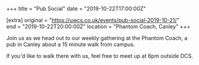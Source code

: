 +++
title = "Pub Social"
date = "2019-10-22T17:00:00Z"

[extra]
original = "https://uwcs.co.uk/events/pub-social-2019-10-21/"    
end = "2019-10-22T20:00:00Z"
location = "Phantom Coach, Canley"
+++

Join us as we head out to our weekly gathering at the Phantom Coach, a pub in Canley about a 15 minute walk from campus.

If you'd like to walk there with us, feel free to meet up at 6pm outside DCS.

